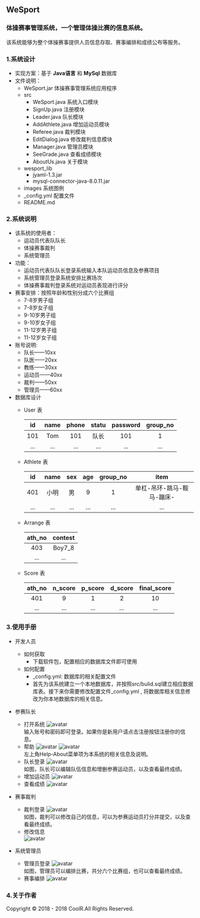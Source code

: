 ## WeSport

### 体操赛事管理系统，一个管理体操比赛的信息系统。
该系统能够为整个体操赛事提供人员信息存取、赛事编排和成绩公布等服务。

### 1.系统设计
- 实现方案：基于 **Java语言** 和 **MySql** 数据库
- 文件说明：
	- WeSport.jar 体操赛事管理系统应用程序
	- src
		- WeSport.java 系统入口模块
		- SignUp.java 注册模块
		- Leader.java 队长模块
		- AddAthlete.java 增加运动员模块
		- Referee.java 裁判模块
		- EditDialog.java 修改裁判信息模块
		- Manager.java 管理员模块
		- SeeGrade.java 查看成绩模块
		- AboutUs.java 关于模块
	- wesport_lib
		- jyaml-1.3.jar
		- mysql-connector-java-8.0.11.jar
	- images 系统图例
	- _config.yml 配置文件
	- README.md 

### 2.系统说明
- 该系统的使用者：
   - 运动员代表队队长
   - 体操赛事裁判
   - 系统管理员
- 功能：
    - 运动员代表队队长登录系统输入本队运动员信息及参赛项目
    - 系统管理员登录系统安排比赛场次
    - 体操赛事裁判登录系统对运动员表现进行评分
- 赛事安排：按照年龄和性别分成六个比赛组
    - 7-8岁男子组
    - 7-8岁女子组
    - 9-10岁男子组
    - 9-10岁女子组
    - 11-12岁男子组
    - 11-12岁女子组
- 账号说明: 
    - 队长——10xx 
    - 队医——20xx  
    - 教练——30xx
    - 运动员——40xx 
    - 裁判——50xx 
    - 管理员——60xx
- 数据库设计
	- User 表
	
		| id   | name | phone | statu | password | group_no |
		| :--: | :--: | :---: | :---: | :------: | :------: |
		| 101| Tom  | 101   | 队长   | 101 | 1|
		| ...|...|...|...|...|...|
	- Athlete 表
		
		| id   | name | sex | age | group_no | item |
		| :--: | :--: | :---: | :---: | :------: | :------: |
		| 401| 小明  | 男   | 9   | 1 | 单杠-吊环-跳马-鞍马-蹦床-|
		| ...|...|...|...|...|...|
	- Arrange 表
		
		| ath_no | contest | 
		| :--: | :--: | 
		| 403| Boy7_8  |
		| ...|...|
	- Score 表
		
		| ath_no   | n_score | p_score | d_score | final_score |
		| :--: | :--: | :---: | :---: | :------: | 
		| 401| 9  | 1   | 2   | 10 | 
		| ...|...|...|...|...|
		
### 3.使用手册
- 开发人员
	- 如何获取
		- 下载软件包，配置相应的数据库文件即可使用
	- 如何配置
		- _config.yml: 数据库的相关配置文件
		- 首先为该系统建立一个本地数据库，并按照src/bulid.sql建立相应数据库表。接下来你需要修改配置文件_config.yml , 将数据库相关信息修改为你本地数据库的相关信息。

- 参赛队长
	- 打开系统
	![avatar](/images/start.png)
	<br>输入账号和密码即可登录。如果你是新用户请点击注册按钮注册你的信息。
	- 帮助
	![avatar](/images/help.png)
	![avatar](/images/about.png)
	<br>左上角Help-About菜单项为本系统的相关信息及说明。
	- 队长登录
	![avatar](/images/leader.png)
	<br>如图，队长可以编辑队伍信息和增删参赛运动员，以及查看最终成绩。
	- 增加运动员
	![avatar](/images/addathlete.png)
	- 查看成绩
	![avatar](/images/seegrade.png)
	
- 赛事裁判
	- 裁判登录
	![avatar](/images/referee.png)
	<br>如图，裁判可以修改自己的信息，可以为参赛运动员打分并提交，以及查看最终成绩。
	- 修改信息<br>
	![avatar](/images/refereechange.png)
	
- 系统管理员
	- 管理员登录
	![avatar](/images/manager.png)
	<br>如图，管理员可以编排比赛，共分六个比赛组，也可以查看最终成绩。
 	- 赛事编排
 	![avatar](/images/managerathlete.png)
 	
### 4.关于作者
Copyright © 2018 - 2018 CoolR.All Rights Reserved.
